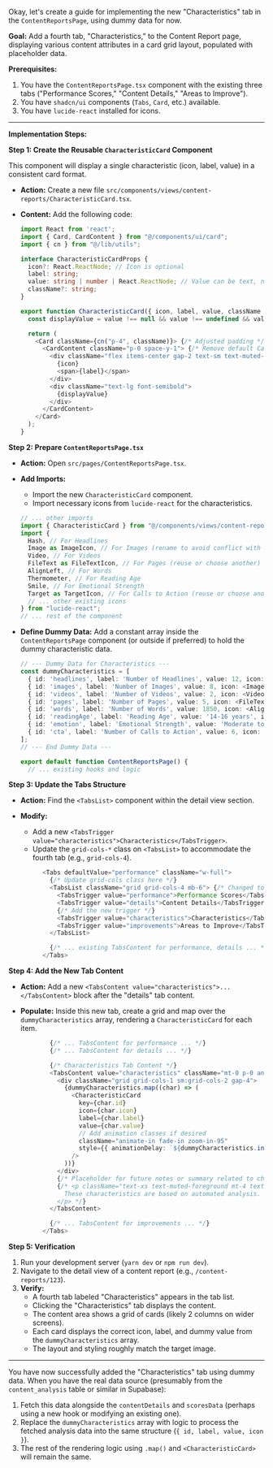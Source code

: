Okay, let's create a guide for implementing the new "Characteristics" tab in the `ContentReportsPage`, using dummy data for now.

**Goal:** Add a fourth tab, "Characteristics," to the Content Report page, displaying various content attributes in a card grid layout, populated with placeholder data.

**Prerequisites:**

1.  You have the `ContentReportsPage.tsx` component with the existing three tabs ("Performance Scores," "Content Details," "Areas to Improve").
2.  You have `shadcn/ui` components (`Tabs`, `Card`, etc.) available.
3.  You have `lucide-react` installed for icons.

---

**Implementation Steps:**

**Step 1: Create the Reusable `CharacteristicCard` Component**

This component will display a single characteristic (icon, label, value) in a consistent card format.

*   **Action:** Create a new file `src/components/views/content-reports/CharacteristicCard.tsx`.
*   **Content:** Add the following code:

    ```typescript name=src/components/views/content-reports/CharacteristicCard.tsx
    import React from 'react';
    import { Card, CardContent } from "@/components/ui/card";
    import { cn } from "@/lib/utils";

    interface CharacteristicCardProps {
      icon?: React.ReactNode; // Icon is optional
      label: string;
      value: string | number | React.ReactNode; // Value can be text, number, or even another component
      className?: string;
    }

    export function CharacteristicCard({ icon, label, value, className }: CharacteristicCardProps) {
      const displayValue = value !== null && value !== undefined && value !== '' ? value : "N/A";

      return (
        <Card className={cn("p-4", className)}> {/* Adjusted padding */}
          <CardContent className="p-0 space-y-1"> {/* Remove default CardContent padding */}
            <div className="flex items-center gap-2 text-sm text-muted-foreground">
              {icon}
              <span>{label}</span>
            </div>
            <div className="text-lg font-semibold">
              {displayValue}
            </div>
          </CardContent>
        </Card>
      );
    }
    ```

**Step 2: Prepare `ContentReportsPage.tsx`**

*   **Action:** Open `src/pages/ContentReportsPage.tsx`.
*   **Add Imports:**
    *   Import the new `CharacteristicCard` component.
    *   Import necessary icons from `lucide-react` for the characteristics.

    ```typescript name=src/pages/ContentReportsPage.tsx
    // ... other imports
    import { CharacteristicCard } from "@/components/views/content-reports/CharacteristicCard"; // Import the new card
    import {
      Hash, // For Headlines
      Image as ImageIcon, // For Images (rename to avoid conflict with React.Image)
      Video, // For Videos
      FileText as FileTextIcon, // For Pages (reuse or choose another)
      AlignLeft, // For Words
      Thermometer, // For Reading Age
      Smile, // For Emotional Strength
      Target as TargetIcon, // For Calls to Action (reuse or choose another)
      // ... other existing icons
    } from "lucide-react";
    // ... rest of the component
    ```
*   **Define Dummy Data:** Add a constant array inside the `ContentReportsPage` component (or outside if preferred) to hold the dummy characteristic data.

    ```typescript name=src/pages/ContentReportsPage.tsx
    // --- Dummy Data for Characteristics ---
    const dummyCharacteristics = [
      { id: 'headlines', label: 'Number of Headlines', value: 12, icon: <Hash className="w-4 h-4" /> },
      { id: 'images', label: 'Number of Images', value: 8, icon: <ImageIcon className="w-4 h-4" /> },
      { id: 'videos', label: 'Number of Videos', value: 2, icon: <Video className="w-4 h-4" /> },
      { id: 'pages', label: 'Number of Pages', value: 5, icon: <FileTextIcon className="w-4 h-4" /> },
      { id: 'words', label: 'Number of Words', value: 1850, icon: <AlignLeft className="w-4 h-4" /> },
      { id: 'readingAge', label: 'Reading Age', value: '14-16 years', icon: <Thermometer className="w-4 h-4" /> },
      { id: 'emotion', label: 'Emotional Strength', value: 'Moderate to Strong', icon: <Smile className="w-4 h-4" /> },
      { id: 'cta', label: 'Number of Calls to Action', value: 6, icon: <TargetIcon className="w-4 h-4" /> },
    ];
    // --- End Dummy Data ---

    export default function ContentReportsPage() {
      // ... existing hooks and logic
    ```

**Step 3: Update the Tabs Structure**

*   **Action:** Find the `<TabsList>` component within the detail view section.
*   **Modify:**
    *   Add a new `<TabsTrigger value="characteristics">Characteristics</TabsTrigger>`.
    *   Update the `grid-cols-*` class on `<TabsList>` to accommodate the fourth tab (e.g., `grid-cols-4`).

    ```typescript name=src/pages/ContentReportsPage.tsx
          <Tabs defaultValue="performance" className="w-full">
            {/* Update grid-cols class here */}
            <TabsList className="grid grid-cols-4 mb-6"> {/* Changed to grid-cols-4 */}
              <TabsTrigger value="performance">Performance Scores</TabsTrigger>
              <TabsTrigger value="details">Content Details</TabsTrigger>
              {/* Add the new trigger */}
              <TabsTrigger value="characteristics">Characteristics</TabsTrigger>
              <TabsTrigger value="improvements">Areas to Improve</TabsTrigger>
            </TabsList>

            {/* ... existing TabsContent for performance, details ... */}
          </Tabs>
    ```

**Step 4: Add the New Tab Content**

*   **Action:** Add a new `<TabsContent value="characteristics">...</TabsContent>` block after the "details" tab content.
*   **Populate:** Inside this new tab, create a grid and map over the `dummyCharacteristics` array, rendering a `CharacteristicCard` for each item.

    ```typescript name=src/pages/ContentReportsPage.tsx
            {/* ... TabsContent for performance ... */}
            {/* ... TabsContent for details ... */}

            {/* Characteristics Tab Content */}
            <TabsContent value="characteristics" className="mt-0 p-0 animate-in fade-in-50">
              <div className="grid grid-cols-1 sm:grid-cols-2 gap-4">
                {dummyCharacteristics.map((char) => (
                  <CharacteristicCard
                    key={char.id}
                    icon={char.icon}
                    label={char.label}
                    value={char.value}
                    // Add animation classes if desired
                    className="animate-in fade-in zoom-in-95"
                    style={{ animationDelay: `${dummyCharacteristics.indexOf(char) * 0.05}s` }} // Stagger animation
                  />
                ))}
              </div>
              {/* Placeholder for future notes or summary related to characteristics */}
              {/* <p className="text-xs text-muted-foreground mt-4 text-center">
                These characteristics are based on automated analysis.
              </p> */}
            </TabsContent>

            {/* ... TabsContent for improvements ... */}
          </Tabs>
    ```

**Step 5: Verification**

1.  Run your development server (`yarn dev` or `npm run dev`).
2.  Navigate to the detail view of a content report (e.g., `/content-reports/123`).
3.  **Verify:**
    *   A fourth tab labeled "Characteristics" appears in the tab list.
    *   Clicking the "Characteristics" tab displays the content.
    *   The content area shows a grid of cards (likely 2 columns on wider screens).
    *   Each card displays the correct icon, label, and dummy value from the `dummyCharacteristics` array.
    *   The layout and styling roughly match the target image.

---

You have now successfully added the "Characteristics" tab using dummy data. When you have the real data source (presumably from the `content_analysis` table or similar in Supabase):

1.  Fetch this data alongside the `contentDetails` and `scoresData` (perhaps using a new hook or modifying an existing one).
2.  Replace the `dummyCharacteristics` array with logic to process the fetched analysis data into the same structure (`{ id, label, value, icon }`).
3.  The rest of the rendering logic using `.map()` and `<CharacteristicCard>` will remain the same.